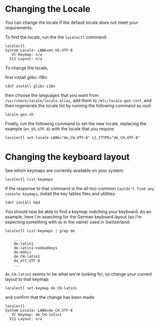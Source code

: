 # Changing the Locale 

You can change the locale if the default locale does not meet your requirements. 

To find the locale, run the the `localectl` command:  

    localectl
    System Locale: LANG=en_US.UTF-8
       VC Keymap: n/a
      X11 Layout: n/a

To change the locale, 

first install glibc-i18n:

    tdnf install glibc-i18n

 then choose the languages that you want from `/usr/share/locale/locale.alias`, add them to `/etc/locale-gen.conf`, and then regenerate the locale list by running the following command as root: 

    locale-gen.sh

Finally, run the following command to set the new locale, replacing the example (`en_US.UTF-8`) with the locale that you require: 

    localectl set-locale LANG="de_CH.UTF-8" LC_CTYPE="de_CH.UTF-8"

# Changing the keyboard layout

See which keymaps are currently available on your system:

    localectl list-keymaps
    
If the response to that command is the all-too-common `Couldn't find any console keymaps`, install the key tables files and utilities:

    tdnf install kbd
    
You should now be able to find a keymap matching your keyboard. As an example, here I'm searching for the German keyboard layout (so I'm expecting something with `de` in the name) used in Switzerland:

    localectl list-keymaps | grep de
    
```console
    ...
    de-latin1
    de-latin1-nodeadkeys
    de-mobii
    de_CH-latin1
    de_alt_UTF-8
    ...
```

`de_CH-latin1` seems to be what we're looking for, so change your current layout to that keymap:

    localectl set-keymap de_CH-latin1
    
and confirm that the change has been made:

    localectl
    System Locale: LANG=de_CH.UTF-8
       VC Keymap: de_CH-latin1
      X11 Layout: n/a
